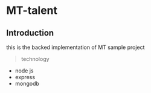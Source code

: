 # MT-talent

## **Introduction**
this is the backed implementation of MT sample project 
 
> technology 
 * node js
 * express
 * mongodb
 